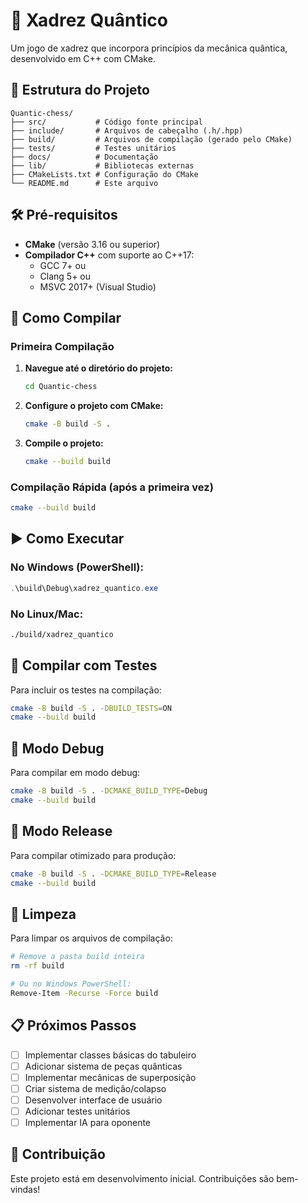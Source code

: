# 🚀 Xadrez Quântico

Um jogo de xadrez que incorpora princípios da mecânica quântica, desenvolvido em C++ com CMake.

## 📁 Estrutura do Projeto

```
Quantic-chess/
├── src/           # Código fonte principal
├── include/       # Arquivos de cabeçalho (.h/.hpp)
├── build/         # Arquivos de compilação (gerado pelo CMake)
├── tests/         # Testes unitários
├── docs/          # Documentação
├── lib/           # Bibliotecas externas
├── CMakeLists.txt # Configuração do CMake
└── README.md      # Este arquivo
```

## 🛠️ Pré-requisitos

- **CMake** (versão 3.16 ou superior)
- **Compilador C++** com suporte ao C++17:
  - GCC 7+ ou
  - Clang 5+ ou 
  - MSVC 2017+ (Visual Studio)

## 🔧 Como Compilar

### Primeira Compilação

1. **Navegue até o diretório do projeto:**
   ```bash
   cd Quantic-chess
   ```

2. **Configure o projeto com CMake:**
   ```bash
   cmake -B build -S .
   ```

3. **Compile o projeto:**
   ```bash
   cmake --build build
   ```

### Compilação Rápida (após a primeira vez)

```bash
cmake --build build
```

## ▶️ Como Executar

### No Windows (PowerShell):
```powershell
.\build\Debug\xadrez_quantico.exe
```

### No Linux/Mac:
```bash
./build/xadrez_quantico
```

## 🧪 Compilar com Testes

Para incluir os testes na compilação:

```bash
cmake -B build -S . -DBUILD_TESTS=ON
cmake --build build
```

## 🐛 Modo Debug

Para compilar em modo debug:

```bash
cmake -B build -S . -DCMAKE_BUILD_TYPE=Debug
cmake --build build
```

## 🚀 Modo Release

Para compilar otimizado para produção:

```bash
cmake -B build -S . -DCMAKE_BUILD_TYPE=Release
cmake --build build
```

## 🧹 Limpeza

Para limpar os arquivos de compilação:

```bash
# Remove a pasta build inteira
rm -rf build

# Ou no Windows PowerShell:
Remove-Item -Recurse -Force build
```

## 📋 Próximos Passos

- [ ] Implementar classes básicas do tabuleiro
- [ ] Adicionar sistema de peças quânticas
- [ ] Implementar mecânicas de superposição
- [ ] Criar sistema de medição/colapso
- [ ] Desenvolver interface de usuário
- [ ] Adicionar testes unitários
- [ ] Implementar IA para oponente

## 🤝 Contribuição

Este projeto está em desenvolvimento inicial. Contribuições são bem-vindas! 